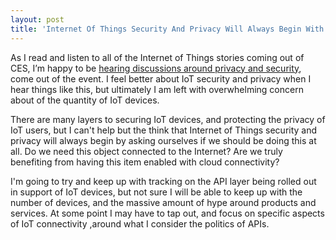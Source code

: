 ```yaml
---
layout: post
title: 'Internet Of Things Security And Privacy Will Always Begin With Asking If We Should Do This At All'
---
```

<p><img src="https://s3.amazonaws.com/kinlane-productions/bw-icons/bw-dead-end-sign.jpeg" alt="" align="right" /></p>
<p>As I read and listen to all of the Internet of Things stories coming out of CES, I&rsquo;m happy to be <a href="http://www.npr.org/2015/01/08/375923229/privacy-security-focal-points-at-ces">hearing discussions around privacy and security</a>, come out of the event. I feel better about IoT security and privacy when I hear things like this, but ultimately I am left with overwhelming concern about of the quantity of IoT devices.</p>
<p>There are many layers to securing IoT devices, and protecting the privacy of IoT users, but I can't help but the think that Internet of Things security and privacy will always begin by asking ourselves if we should be doing this at all. Do we need this object connected to the Internet? Are we truly benefiting from having this item enabled with cloud connectivity?</p>
<p>I'm going to try and keep up with tracking on the API layer being rolled out in support of IoT devices, but not sure I will be able to keep up with the number of devices, and the massive amount of hype around products and services. At some point I may have to tap out, and focus on specific aspects of IoT connectivity ,around what I consider the politics of APIs.</p>
